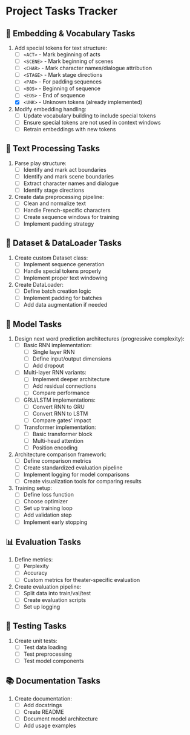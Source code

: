 # Project Tasks Tracker

## 🎯 Embedding & Vocabulary Tasks
1. Add special tokens for text structure:
   - [ ] `<ACT>` - Mark beginning of acts
   - [ ] `<SCENE>` - Mark beginning of scenes
   - [ ] `<CHAR>` - Mark character names/dialogue attribution
   - [ ] `<STAGE>` - Mark stage directions
   - [ ] `<PAD>` - For padding sequences
   - [ ] `<BOS>` - Beginning of sequence
   - [ ] `<EOS>` - End of sequence
   - [x] `<UNK>` - Unknown tokens (already implemented)

2. Modify embedding handling:
   - [ ] Update vocabulary building to include special tokens
   - [ ] Ensure special tokens are not used in context windows
   - [ ] Retrain embeddings with new tokens

## 📝 Text Processing Tasks
1. Parse play structure:
   - [ ] Identify and mark act boundaries
   - [ ] Identify and mark scene boundaries
   - [ ] Extract character names and dialogue
   - [ ] Identify stage directions

2. Create data preprocessing pipeline:
   - [ ] Clean and normalize text
   - [ ] Handle French-specific characters
   - [ ] Create sequence windows for training
   - [ ] Implement padding strategy

## 🔄 Dataset & DataLoader Tasks
1. Create custom Dataset class:
   - [ ] Implement sequence generation
   - [ ] Handle special tokens properly
   - [ ] Implement proper text windowing

2. Create DataLoader:
   - [ ] Define batch creation logic
   - [ ] Implement padding for batches
   - [ ] Add data augmentation if needed

## 🤖 Model Tasks
1. Design next word prediction architectures (progressive complexity):
   - [ ] Basic RNN implementation:
     - [ ] Single layer RNN
     - [ ] Define input/output dimensions
     - [ ] Add dropout
   - [ ] Multi-layer RNN variants:
     - [ ] Implement deeper architecture
     - [ ] Add residual connections
     - [ ] Compare performance
   - [ ] GRU/LSTM implementations:
     - [ ] Convert RNN to GRU
     - [ ] Convert RNN to LSTM
     - [ ] Compare gates' impact
   - [ ] Transformer implementation:
     - [ ] Basic transformer block
     - [ ] Multi-head attention
     - [ ] Position encoding

2. Architecture comparison framework:
   - [ ] Define comparison metrics
   - [ ] Create standardized evaluation pipeline
   - [ ] Implement logging for model comparisons
   - [ ] Create visualization tools for comparing results

3. Training setup:
   - [ ] Define loss function
   - [ ] Choose optimizer
   - [ ] Set up training loop
   - [ ] Add validation step
   - [ ] Implement early stopping

## 📊 Evaluation Tasks
1. Define metrics:
   - [ ] Perplexity
   - [ ] Accuracy
   - [ ] Custom metrics for theater-specific evaluation

2. Create evaluation pipeline:
   - [ ] Split data into train/val/test
   - [ ] Create evaluation scripts
   - [ ] Set up logging

## 🧪 Testing Tasks
1. Create unit tests:
   - [ ] Test data loading
   - [ ] Test preprocessing
   - [ ] Test model components

## 📚 Documentation Tasks
1. Create documentation:
   - [ ] Add docstrings
   - [ ] Create README
   - [ ] Document model architecture
   - [ ] Add usage examples 